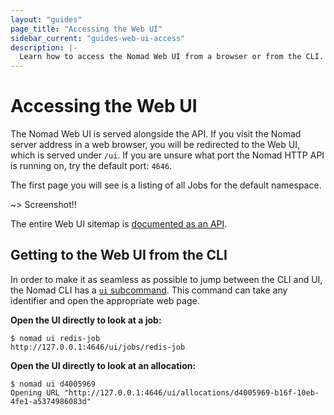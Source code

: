 ```yaml
---
layout: "guides"
page_title: "Accessing the Web UI"
sidebar_current: "guides-web-ui-access"
description: |-
  Learn how to access the Nomad Web UI from a browser or from the CLI.
---
```


# Accessing the Web UI

The Nomad Web UI is served alongside the API. If you visit the Nomad server address in a web
browser, you will be redirected to the Web UI, which is served under `/ui`. If you are unsure what port the Nomad HTTP API is running on, try the default port: `4646`.

The first page you will see is a listing of all Jobs for the default namespace.

~> Screenshot!!

The entire Web UI sitemap is [documented as an API](/api/ui.html).

## Getting to the Web UI from the CLI

In order to make it as seamless as possible to jump between the CLI and UI, the Nomad CLI has a [`ui` subcommand](/docs/commands/ui.html). This command can take any identifier and open the appropriate web page.

**Open the UI directly to look at a job:**

```
$ nomad ui redis-job
http://127.0.0.1:4646/ui/jobs/redis-job
```

**Open the UI directly to look at an allocation:**

```
$ nomad ui d4005969
Opening URL "http://127.0.0.1:4646/ui/allocations/d4005969-b16f-10eb-4fe1-a5374986083d"
```

